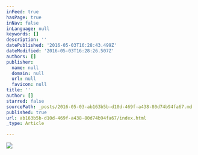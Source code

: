 ```yaml
---
inFeed: true
hasPage: true
inNav: false
inLanguage: null
keywords: []
description: ''
datePublished: '2016-05-03T16:28:43.499Z'
dateModified: '2016-05-03T16:28:26.507Z'
authors: []
publisher:
  name: null
  domain: null
  url: null
  favicon: null
title: ''
author: []
starred: false
sourcePath: _posts/2016-05-03-ab163b5b-d10d-469f-a438-80d74b94fa67.md
published: true
url: ab163b5b-d10d-469f-a438-80d74b94fa67/index.html
_type: Article

---
```

![](https://the-grid-user-content.s3-us-west-2.amazonaws.com/b33e5cd9-3afe-4977-be15-e697c9afebe1.jpg)